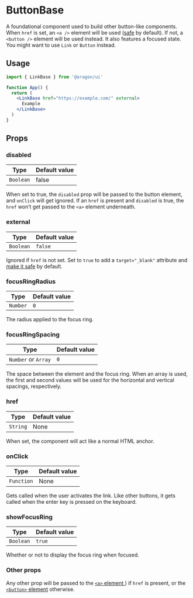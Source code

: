 # ButtonBase

A foundational component used to build other button-like components. When `href` is set, an `<a />` element will be used ([safe](https://mathiasbynens.github.io/rel-noopener/) by default). If not, a `<button />` element will be used instead. It also features a focused state. You might want to use `Link` or `Button` instead.

## Usage

```jsx
import { LinkBase } from '@aragon/ui'

function App() {
  return (
    <LinkBase href="https://example.com/" external>
      Example
    </LinkBase>
  )
}
```

## Props

### disabled

| Type      | Default value |
| --------- | ------------- |
| `Boolean` | false         |

When set to true, the `disabled` prop will be passed to the button element, and `onClick` will get ignored. If an `href` is present and `disabled` is true, the `href` won’t get passed to the `<a>` element underneath.

### external

| Type      | Default value |
| --------- | ------------- |
| `Boolean` | `false`       |

Ignored if `href` is not set. Set to `true` to add a `target="_blank"` attribute and [make it safe](https://mathiasbynens.github.io/rel-noopener/) by default.

### focusRingRadius

| Type     | Default value |
| -------- | ------------- |
| `Number` | `0`           |

The radius applied to the focus ring.

### focusRingSpacing

| Type                | Default value |
| ------------------- | ------------- |
| `Number` or `Array` | `0`           |

The space between the element and the focus ring. When an array is used, the first and second values will be used for the horizontal and vertical spacings, respectively.

### href

| Type     | Default value |
| -------- | ------------- |
| `String` | None          |

When set, the component will act like a normal HTML anchor.

### onClick

| Type       | Default value |
| ---------- | ------------- |
| `Function` | None          |

Gets called when the user activates the link. Like other buttons, it gets called when the enter key is pressed on the keyboard.

### showFocusRing

| Type      | Default value |
| --------- | ------------- |
| `Boolean` | `true`        |

Whether or not to display the focus ring when focused.

### Other props

Any other prop will be passed to the [`<a>` element ](https://developer.mozilla.org/en-US/docs/Web/HTML/Element/a)) if `href` is present, or the [`<button>` element](https://developer.mozilla.org/en-US/docs/Web/HTML/Element/button) otherwise.
